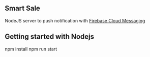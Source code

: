 Smart Sale
----

NodeJS server to push notification with 
[Firebase Cloud Messaging](https://firebase.google.com/docs/cloud-messaging "Firebase Cloud Messaging")

## Getting started with Nodejs

npm install
npm run start
